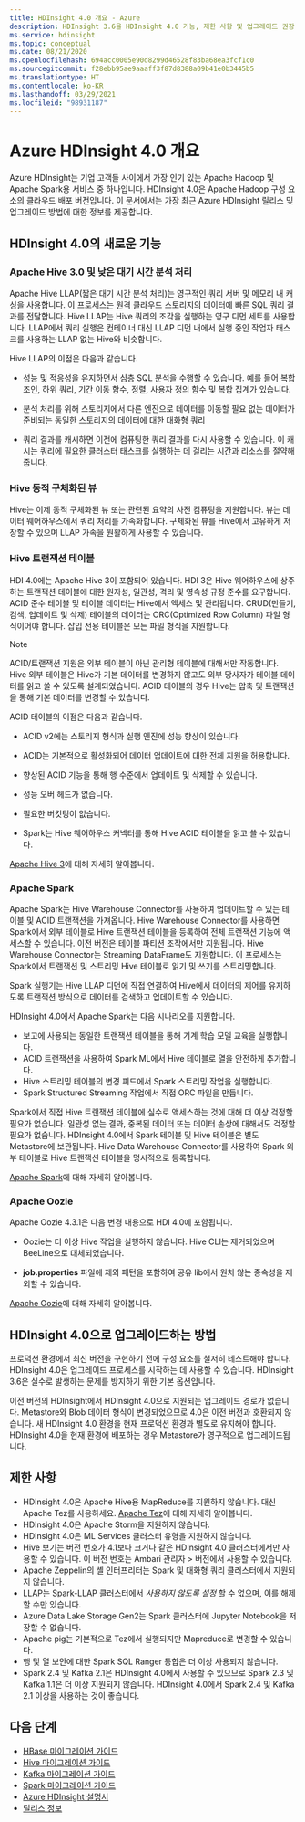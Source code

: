 ```yaml
---
title: HDInsight 4.0 개요 - Azure
description: HDInsight 3.6을 HDInsight 4.0 기능, 제한 사항 및 업그레이드 권장 사항과 비교합니다.
ms.service: hdinsight
ms.topic: conceptual
ms.date: 08/21/2020
ms.openlocfilehash: 694acc0005e90d8299d46528f83ba68ea3fcf1c0
ms.sourcegitcommit: f28ebb95ae9aaaff3f87d8388a09b41e0b3445b5
ms.translationtype: HT
ms.contentlocale: ko-KR
ms.lasthandoff: 03/29/2021
ms.locfileid: "98931187"
---
```

# <a name="azure-hdinsight-40-overview"></a>Azure HDInsight 4.0 개요

Azure HDInsight는 기업 고객들 사이에서 가장 인기 있는 Apache Hadoop 및 Apache Spark용 서비스 중 하나입니다. HDInsight 4.0은 Apache Hadoop 구성 요소의 클라우드 배포 버전입니다. 이 문서에서는 가장 최근 Azure HDInsight 릴리스 및 업그레이드 방법에 대한 정보를 제공합니다.

## <a name="whats-new-in-hdinsight-40"></a>HDInsight 4.0의 새로운 기능

### <a name="apache-hive-30-and-low-latency-analytical-processing"></a>Apache Hive 3.0 및 낮은 대기 시간 분석 처리

Apache Hive LLAP(짧은 대기 시간 분석 처리)는 영구적인 쿼리 서버 및 메모리 내 캐싱을 사용합니다. 이 프로세스는 원격 클라우드 스토리지의 데이터에 빠른 SQL 쿼리 결과를 전달합니다. Hive LLAP는 Hive 쿼리의 조각을 실행하는 영구 디먼 세트를 사용합니다. LLAP에서 쿼리 실행은 컨테이너 대신 LLAP 디먼 내에서 실행 중인 작업자 태스크를 사용하는 LLAP 없는 Hive와 비슷합니다.

Hive LLAP의 이점은 다음과 같습니다.

* 성능 및 적응성을 유지하면서 심층 SQL 분석을 수행할 수 있습니다. 예를 들어 복합 조인, 하위 쿼리, 기간 이동 함수, 정렬, 사용자 정의 함수 및 복합 집계가 있습니다.

* 분석 처리를 위해 스토리지에서 다른 엔진으로 데이터를 이동할 필요 없는 데이터가 준비되는 동일한 스토리지의 데이터에 대한 대화형 쿼리

* 쿼리 결과를 캐시하면 이전에 컴퓨팅한 쿼리 결과를 다시 사용할 수 있습니다. 이 캐시는 쿼리에 필요한 클러스터 태스크를 실행하는 데 걸리는 시간과 리소스를 절약해 줍니다.

### <a name="hive-dynamic-materialized-views"></a>Hive 동적 구체화된 뷰

Hive는 이제 동적 구체화된 뷰 또는 관련된 요약의 사전 컴퓨팅을 지원합니다. 뷰는 데이터 웨어하우스에서 쿼리 처리를 가속화합니다. 구체화된 뷰를 Hive에서 고유하게 저장할 수 있으며 LLAP 가속을 원활하게 사용할 수 있습니다.

### <a name="hive-transactional-tables"></a>Hive 트랜잭션 테이블

HDI 4.0에는 Apache Hive 3이 포함되어 있습니다. HDI 3은 Hive 웨어하우스에 상주하는 트랜잭션 테이블에 대한 원자성, 일관성, 격리 및 영속성 규정 준수를 요구합니다. ACID 준수 테이블 및 테이블 데이터는 Hive에서 액세스 및 관리됩니다. CRUD(만들기, 검색, 업데이트 및 삭제) 테이블의 데이터는 ORC(Optimized Row Column) 파일 형식이어야 합니다. 삽입 전용 테이블은 모든 파일 형식을 지원합니다. 

> [!Note]
> ACID/트랜잭션 지원은 외부 테이블이 아닌 관리형 테이블에 대해서만 작동합니다. Hive 외부 테이블은 Hive가 기본 데이터를 변경하지 않고도 외부 당사자가 테이블 데이터를 읽고 쓸 수 있도록 설계되었습니다. ACID 테이블의 경우 Hive는 압축 및 트랜잭션을 통해 기본 데이터를 변경할 수 있습니다.

ACID 테이블의 이점은 다음과 같습니다.

* ACID v2에는 스토리지 형식과 실행 엔진에 성능 향상이 있습니다.

* ACID는 기본적으로 활성화되어 데이터 업데이트에 대한 전체 지원을 허용합니다.

* 향상된 ACID 기능을 통해 행 수준에서 업데이트 및 삭제할 수 있습니다.

* 성능 오버 헤드가 없습니다.

* 필요한 버킷팅이 없습니다.

* Spark는 Hive 웨어하우스 커넥터를 통해 Hive ACID 테이블을 읽고 쓸 수 있습니다.

[Apache Hive 3](https://docs.hortonworks.com/HDPDocuments/HDP3/HDP-3.0.0/hive-overview/content/hive_whats_new_in_this_release_hive.html)에 대해 자세히 알아봅니다.

### <a name="apache-spark"></a>Apache Spark

Apache Spark는 Hive Warehouse Connector를 사용하여 업데이트할 수 있는 테이블 및 ACID 트랜잭션을 가져옵니다. Hive Warehouse Connector를 사용하면 Spark에서 외부 테이블로 Hive 트랜잭션 테이블을 등록하여 전체 트랜잭션 기능에 액세스할 수 있습니다. 이전 버전은 테이블 파티션 조작에서만 지원됩니다. Hive Warehouse Connector는 Streaming DataFrame도 지원합니다.  이 프로세스는 Spark에서 트랜잭션 및 스트리밍 Hive 테이블로 읽기 및 쓰기를 스트리밍합니다.

Spark 실행기는 Hive LLAP 디먼에 직접 연결하여 Hive에서 데이터의 제어를 유지하도록 트랜잭션 방식으로 데이터를 검색하고 업데이트할 수 있습니다.

HDInsight 4.0에서 Apache Spark는 다음 시나리오를 지원합니다.

* 보고에 사용되는 동일한 트랜잭션 테이블을 통해 기계 학습 모델 교육을 실행합니다.
* ACID 트랜잭션을 사용하여 Spark ML에서 Hive 테이블로 열을 안전하게 추가합니다.
* Hive 스트리밍 테이블의 변경 피드에서 Spark 스트리밍 작업을 실행합니다.
* Spark Structured Streaming 작업에서 직접 ORC 파일을 만듭니다.

Spark에서 직접 Hive 트랜잭션 테이블에 실수로 액세스하는 것에 대해 더 이상 걱정할 필요가 없습니다. 일관성 없는 결과, 중복된 데이터 또는 데이터 손상에 대해서도 걱정할 필요가 없습니다. HDInsight 4.0에서 Spark 테이블 및 Hive 테이블은 별도 Metastore에 보관됩니다. Hive Data Warehouse Connector를 사용하여 Spark 외부 테이블로 Hive 트랜잭션 테이블을 명시적으로 등록합니다.

[Apache Spark](https://docs.hortonworks.com/HDPDocuments/HDP3/HDP-3.0.0/spark-overview/content/analyzing_data_with_apache_spark.html)에 대해 자세히 알아봅니다.

### <a name="apache-oozie"></a>Apache Oozie

Apache Oozie 4.3.1은 다음 변경 내용으로 HDI 4.0에 포함됩니다.

* Oozie는 더 이상 Hive 작업을 실행하지 않습니다. Hive CLI는 제거되었으며 BeeLine으로 대체되었습니다.

* **job.properties** 파일에 제외 패턴을 포함하여 공유 lib에서 원치 않는 종속성을 제외할 수 있습니다.

[Apache Oozie](https://docs.hortonworks.com/HDPDocuments/HDP3/HDP-3.0.0/release-notes/content/patch_oozie.html)에 대해 자세히 알아봅니다.

## <a name="how-to-upgrade-to-hdinsight-40"></a>HDInsight 4.0으로 업그레이드하는 방법

프로덕션 환경에서 최신 버전을 구현하기 전에 구성 요소를 철저히 테스트해야 합니다. HDInsight 4.0은 업그레이드 프로세스를 시작하는 데 사용할 수 있습니다. HDInsight 3.6은 실수로 발생하는 문제를 방지하기 위한 기본 옵션입니다.

이전 버전의 HDInsight에서 HDInsight 4.0으로 지원되는 업그레이드 경로가 없습니다. Metastore와 Blob 데이터 형식이 변경되었으므로 4.0은 이전 버전과 호환되지 않습니다. 새 HDInsight 4.0 환경을 현재 프로덕션 환경과 별도로 유지해야 합니다. HDInsight 4.0을 현재 환경에 배포하는 경우 Metastore가 영구적으로 업그레이드됩니다.  

## <a name="limitations"></a>제한 사항

* HDInsight 4.0은 Apache Hive용 MapReduce를 지원하지 않습니다. 대신 Apache Tez를 사용하세요. [Apache Tez](https://tez.apache.org/)에 대해 자세히 알아봅니다.
* HDInsight 4.0은 Apache Storm을 지원하지 않습니다.
* HDInsight 4.0은 ML Services 클러스터 유형을 지원하지 않습니다.
* Hive 보기는 버전 번호가 4.1보다 크거나 같은 HDInsight 4.0 클러스터에서만 사용할 수 있습니다. 이 버전 번호는 Ambari 관리자 > 버전에서 사용할 수 있습니다.
* Apache Zeppelin의 셸 인터프리터는 Spark 및 대화형 쿼리 클러스터에서 지원되지 않습니다.
* LLAP는 Spark-LLAP 클러스터에서 *사용하지 않도록 설정* 할 수 없으며, 이를 해제할 수만 있습니다.
* Azure Data Lake Storage Gen2는 Spark 클러스터에 Jupyter Notebook을 저장할 수 없습니다.
* Apache pig는 기본적으로 Tez에서 실행되지만 Mapreduce로 변경할 수 있습니다.
* 행 및 열 보안에 대한 Spark SQL Ranger 통합은 더 이상 사용되지 않습니다.
* Spark 2.4 및 Kafka 2.1은 HDInsight 4.0에서 사용할 수 있으므로 Spark 2.3 및 Kafka 1.1은 더 이상 지원되지 않습니다. HDInsight 4.0에서 Spark 2.4 및 Kafka 2.1 이상을 사용하는 것이 좋습니다.

## <a name="next-steps"></a>다음 단계

* [HBase 마이그레이션 가이드](./hbase/apache-hbase-migrate-new-version.md)
* [Hive 마이그레이션 가이드](./interactive-query/apache-hive-migrate-workloads.md)
* [Kafka 마이그레이션 가이드](./kafka/migrate-versions.md)
* [Spark 마이그레이션 가이드](./spark/migrate-versions.md)
* [Azure HDInsight 설명서](index.yml)
* [릴리스 정보](hdinsight-release-notes.md)
